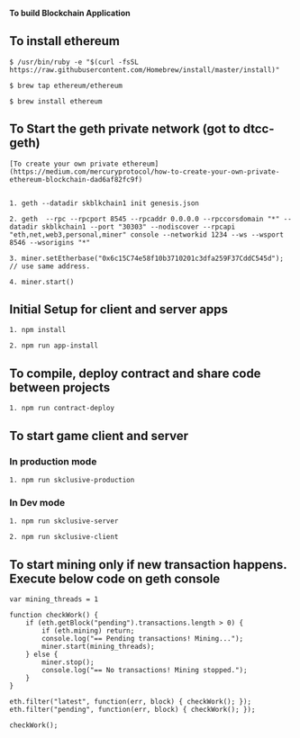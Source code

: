 **To build Blockchain Application**

## To install ethereum

    $ /usr/bin/ruby -e "$(curl -fsSL https://raw.githubusercontent.com/Homebrew/install/master/install)"

    $ brew tap ethereum/ethereum

    $ brew install ethereum

## To Start the geth private network (got to dtcc-geth)

    [To create your own private ethereum](https://medium.com/mercuryprotocol/how-to-create-your-own-private-ethereum-blockchain-dad6af82fc9f)


    1. geth --datadir skblkchain1 init genesis.json

    2. geth  --rpc --rpcport 8545 --rpcaddr 0.0.0.0 --rpccorsdomain "*" --datadir skblkchain1 --port "30303" --nodiscover --rpcapi "eth,net,web3,personal,miner" console --networkid 1234 --ws --wsport 8546 --wsorigins "*"

    3. miner.setEtherbase("0x6c15C74e58f10b3710201c3dfa259F37CddC545d"); // use same address.

    4. miner.start()

## Initial Setup for client and server apps

    1. npm install

    2. npm run app-install

## To compile, deploy contract and share code between projects

    1. npm run contract-deploy

## To start game client and server 

### In production mode

    1. npm run skclusive-production

### In Dev mode

    1. npm run skclusive-server

    2. npm run skclusive-client

## To start mining only if new transaction happens. Execute below code on geth console

    var mining_threads = 1

    function checkWork() {
        if (eth.getBlock("pending").transactions.length > 0) {
            if (eth.mining) return;
            console.log("== Pending transactions! Mining...");
            miner.start(mining_threads);
        } else {
            miner.stop();
            console.log("== No transactions! Mining stopped.");
        }
    }

    eth.filter("latest", function(err, block) { checkWork(); });
    eth.filter("pending", function(err, block) { checkWork(); });

    checkWork();